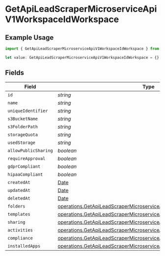 # GetApiLeadScraperMicroserviceApiV1WorkspaceIdWorkspace

## Example Usage

```typescript
import { GetApiLeadScraperMicroserviceApiV1WorkspaceIdWorkspace } from "oppulence-backend-sdk/models/operations";

let value: GetApiLeadScraperMicroserviceApiV1WorkspaceIdWorkspace = {};
```

## Fields

| Field                                                                                                                                                            | Type                                                                                                                                                             | Required                                                                                                                                                         | Description                                                                                                                                                      |
| ---------------------------------------------------------------------------------------------------------------------------------------------------------------- | ---------------------------------------------------------------------------------------------------------------------------------------------------------------- | ---------------------------------------------------------------------------------------------------------------------------------------------------------------- | ---------------------------------------------------------------------------------------------------------------------------------------------------------------- |
| `id`                                                                                                                                                             | *string*                                                                                                                                                         | :heavy_minus_sign:                                                                                                                                               | N/A                                                                                                                                                              |
| `name`                                                                                                                                                           | *string*                                                                                                                                                         | :heavy_minus_sign:                                                                                                                                               | N/A                                                                                                                                                              |
| `uniqueIdentifier`                                                                                                                                               | *string*                                                                                                                                                         | :heavy_minus_sign:                                                                                                                                               | N/A                                                                                                                                                              |
| `s3BucketName`                                                                                                                                                   | *string*                                                                                                                                                         | :heavy_minus_sign:                                                                                                                                               | N/A                                                                                                                                                              |
| `s3FolderPath`                                                                                                                                                   | *string*                                                                                                                                                         | :heavy_minus_sign:                                                                                                                                               | N/A                                                                                                                                                              |
| `storageQuota`                                                                                                                                                   | *string*                                                                                                                                                         | :heavy_minus_sign:                                                                                                                                               | N/A                                                                                                                                                              |
| `usedStorage`                                                                                                                                                    | *string*                                                                                                                                                         | :heavy_minus_sign:                                                                                                                                               | N/A                                                                                                                                                              |
| `allowPublicSharing`                                                                                                                                             | *boolean*                                                                                                                                                        | :heavy_minus_sign:                                                                                                                                               | N/A                                                                                                                                                              |
| `requireApproval`                                                                                                                                                | *boolean*                                                                                                                                                        | :heavy_minus_sign:                                                                                                                                               | N/A                                                                                                                                                              |
| `gdprCompliant`                                                                                                                                                  | *boolean*                                                                                                                                                        | :heavy_minus_sign:                                                                                                                                               | N/A                                                                                                                                                              |
| `hipaaCompliant`                                                                                                                                                 | *boolean*                                                                                                                                                        | :heavy_minus_sign:                                                                                                                                               | N/A                                                                                                                                                              |
| `createdAt`                                                                                                                                                      | [Date](https://developer.mozilla.org/en-US/docs/Web/JavaScript/Reference/Global_Objects/Date)                                                                    | :heavy_minus_sign:                                                                                                                                               | N/A                                                                                                                                                              |
| `updatedAt`                                                                                                                                                      | [Date](https://developer.mozilla.org/en-US/docs/Web/JavaScript/Reference/Global_Objects/Date)                                                                    | :heavy_minus_sign:                                                                                                                                               | N/A                                                                                                                                                              |
| `deletedAt`                                                                                                                                                      | [Date](https://developer.mozilla.org/en-US/docs/Web/JavaScript/Reference/Global_Objects/Date)                                                                    | :heavy_minus_sign:                                                                                                                                               | N/A                                                                                                                                                              |
| `folders`                                                                                                                                                        | [operations.GetApiLeadScraperMicroserviceApiV1WorkspaceIdFolders](../../models/operations/getapileadscrapermicroserviceapiv1workspaceidfolders.md)[]             | :heavy_minus_sign:                                                                                                                                               | N/A                                                                                                                                                              |
| `templates`                                                                                                                                                      | [operations.GetApiLeadScraperMicroserviceApiV1WorkspaceIdTemplates](../../models/operations/getapileadscrapermicroserviceapiv1workspaceidtemplates.md)[]         | :heavy_minus_sign:                                                                                                                                               | N/A                                                                                                                                                              |
| `sharing`                                                                                                                                                        | [operations.GetApiLeadScraperMicroserviceApiV1WorkspaceIdSharing](../../models/operations/getapileadscrapermicroserviceapiv1workspaceidsharing.md)[]             | :heavy_minus_sign:                                                                                                                                               | N/A                                                                                                                                                              |
| `activities`                                                                                                                                                     | [operations.GetApiLeadScraperMicroserviceApiV1WorkspaceIdActivities](../../models/operations/getapileadscrapermicroserviceapiv1workspaceidactivities.md)[]       | :heavy_minus_sign:                                                                                                                                               | N/A                                                                                                                                                              |
| `compliance`                                                                                                                                                     | [operations.GetApiLeadScraperMicroserviceApiV1WorkspaceIdCompliance](../../models/operations/getapileadscrapermicroserviceapiv1workspaceidcompliance.md)[]       | :heavy_minus_sign:                                                                                                                                               | N/A                                                                                                                                                              |
| `installedApps`                                                                                                                                                  | [operations.GetApiLeadScraperMicroserviceApiV1WorkspaceIdInstalledApps](../../models/operations/getapileadscrapermicroserviceapiv1workspaceidinstalledapps.md)[] | :heavy_minus_sign:                                                                                                                                               | N/A                                                                                                                                                              |